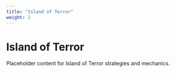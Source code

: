```yaml
---
title: "Island of Terror"
weight: 2
---
```


# Island of Terror

Placeholder content for Island of Terror strategies and mechanics.
